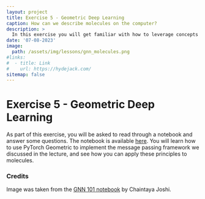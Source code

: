 ```yaml
---
layout: project
title: Exercise 5 - Geometric Deep Learning
caption: How can we describe molecules on the computer?
description: >
  In this exercise you will get familiar with how to leverage concepts from graphs and machine learning to make your algorithm learn something about molecules
date: '07-08-2023'
image: 
  path: /assets/img/lessons/gnn_molecules.png
#links:
#  - title: Link
#    url: https://hydejack.com/
sitemap: false
---
```


# Exercise 5 - Geometric Deep Learning

As part of this exercise, you will be asked to read through a notebook and answer some questions. The notebook is available [here](https://colab.research.google.com/github/chaitjo/geometric-gnn-dojo/blob/main/geometric_gnn_101.ipynb). You will learn how to use PyTorch Geometric to implement the message passing framework we discussed in the lecture, and see how you can apply these principles to molecules.


### Credits

Image was taken from the [GNN 101 notebook](https://colab.research.google.com/github/chaitjo/geometric-gnn-dojo/blob/main/geometric_gnn_101.ipynb) by Chaintaya Joshi.